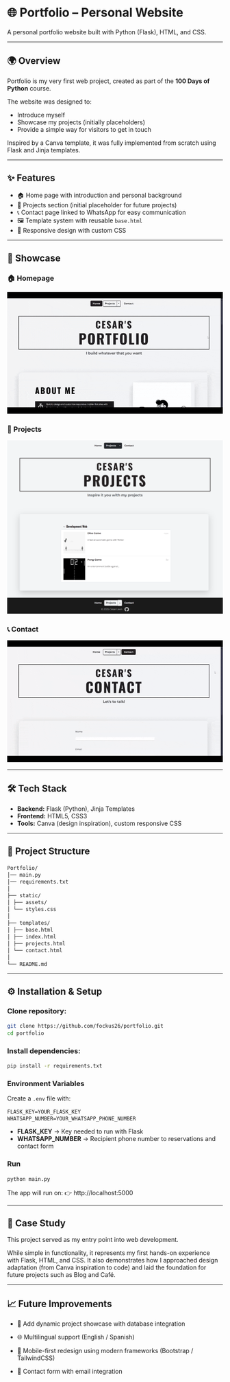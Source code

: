 # 🌐 Portfolio – Personal Website

A personal portfolio website built with Python (Flask), HTML, and CSS.

---

## 🌍 Overview

Portfolio is my very first web project, created as part of the **100 Days of Python** course.

The website was designed to:

- Introduce myself
- Showcase my projects (initially placeholders)
- Provide a simple way for visitors to get in touch

Inspired by a Canva template, it was fully implemented from scratch using Flask and Jinja templates.

---

## ✨ Features

- 🏠 Home page with introduction and personal background
- 📂 Projects section (initial placeholder for future projects)
- 📞 Contact page linked to WhatsApp for easy communication
- 🖼 Template system with reusable `base.html`
- 🎨 Responsive design with custom CSS

---

## 📸 Showcase

### 🏠 Homepage

![Homepage](./static/assets/gifs/Home.gif)

### 🚀 Projects

![Projects](./static/assets/screenshots/Projects.png)

### 📞 Contact

![Contact](./static/assets/gifs/Contact.gif)

---

## 🛠 Tech Stack

- **Backend:** Flask (Python), Jinja Templates
- **Frontend:** HTML5, CSS3
- **Tools:** Canva (design inspiration), custom responsive CSS

---

## 📂 Project Structure

```text
Portfolio/
│── main.py
│── requirements.txt
│
├── static/
│ ├── assets/
│ └── styles.css
│
├── templates/
│ ├── base.html
│ ├── index.html
│ ├── projects.html
│ └── contact.html
│
└── README.md
```

---

## ⚙️ Installation & Setup

### Clone repository:

```bash
git clone https://github.com/fockus26/portfolio.git
cd portfolio
```

### Install dependencies:

```bash
pip install -r requirements.txt
```

### Environment Variables
Create a `.env` file with:
```env
FLASK_KEY=YOUR_FLASK_KEY
WHATSAPP_NUMBER=YOUR_WHATSAPP_PHONE_NUMBER
```

- **FLASK_KEY** → Key needed to run with Flask
- **WHATSAPP_NUMBER** → Recipient phone number to reservations and contact form

### Run

```bash
python main.py
```

The app will run on:
👉 http://localhost:5000

---

## 📖 Case Study

This project served as my entry point into web development.

While simple in functionality, it represents my first hands-on experience with Flask, HTML, and CSS. It also demonstrates how I approached design adaptation (from Canva inspiration to code) and laid the foundation for future projects such as Blog and Café.

---

## 📈 Future Improvements

- 📂 Add dynamic project showcase with database integration

- 🌐 Multilingual support (English / Spanish)

- 📱 Mobile-first redesign using modern frameworks (Bootstrap / TailwindCSS)

- 📩 Contact form with email integration
